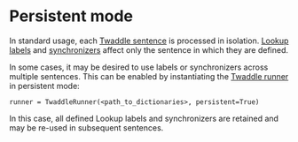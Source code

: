 # Persistent mode

In standard usage, each [Twaddle sentence](sentences.md) is processed in isolation.
[Lookup labels](lookups.md#labels) and [synchronizers](synchronizers.md) affect 
only the sentence in which they are defined.

In some cases, it may be desired to use labels or synchronizers across multiple 
sentences. This can be enabled by instantiating the [Twaddle runner](runner.md) in
persistent mode: 

`runner = TwaddleRunner(<path_to_dictionaries>, persistent=True)`

In this case, all defined Lookup labels and synchronizers are retained and may
be re-used in subsequent sentences.